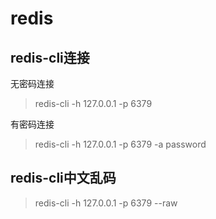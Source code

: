 # redis

## redis-cli连接
无密码连接
> redis-cli -h 127.0.0.1 -p 6379

有密码连接
> redis-cli -h 127.0.0.1 -p 6379 -a password

## redis-cli中文乱码
> redis-cli -h 127.0.0.1 -p 6379 --raw
